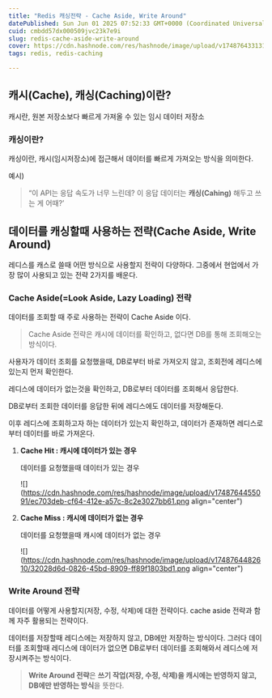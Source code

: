 ```yaml
---
title: "Redis 캐싱전략 - Cache Aside, Write Around"
datePublished: Sun Jun 01 2025 07:52:33 GMT+0000 (Coordinated Universal Time)
cuid: cmbdd57dx000509jvc23k7e9i
slug: redis-cache-aside-write-around
cover: https://cdn.hashnode.com/res/hashnode/image/upload/v1748764331311/75197ce5-3ce6-4da9-a113-e24635bd3d6c.png
tags: redis, redis-caching

---
```


## 캐시(Cache), 캐싱(Caching)이란?

캐시란, 원본 저장소보다 빠르게 가져올 수 있는 임시 데이터 저장소

### 캐싱이란?

캐싱이란, 캐시(임시저장소)에 접근해서 데이터를 빠르게 가져오는 방식을 의미한다.

예시)

> “이 API는 응답 속도가 너무 느린데? 이 응답 데이터는 **캐싱(Cahing)** 해두고 쓰는 게 어때?’

## 데이터를 캐싱할때 사용하는 전략(Cache Aside, Write Around)

레디스를 캐스로 쓸때 어떤 방식으로 사용할지 전략이 다양하다. 그중에서 현업에서 가장 많이 사용되고 있는 전략 2가지를 배운다.

### Cache Aside(=Look Aside, Lazy Loading) 전략

데이터를 조회할 때 주로 사용하는 전략이 Cache Aside 이다.

> Cache Aside 전략은 캐시에 데이터를 확인하고, 없다면 DB를 통해 조회해오는 방식이다.

사용자가 데이터 조회를 요청했을때, DB로부터 바로 가져오지 않고, 조회전에 레디스에 있는지 먼저 확인한다.

레디스에 데이터가 없는것을 확인하고, DB로부터 데이터를 조회해서 응답한다.

DB로부터 조회한 데이터를 응답한 뒤에 레디스에도 데이터를 저장해둔다.

이후 레디스에 조회하고자 하는 데이터가 있는지 확인하고, 데이터가 존재하면 레디스로부터 데이터를 바로 가져온다.

1. **Cache Hit : 캐시에 데이터가 있는 경우**
    
    데이터를 요청했을때 데이터가 있는 경우
    
    ![](https://cdn.hashnode.com/res/hashnode/image/upload/v1748764455091/ec703deb-cf64-412e-a57c-8c2e3027bb61.png align="center")
    
2. **Cache Miss : 캐시에 데이터가 없는 경우**
    
    데이터를 요청했을때 캐시에 데이터가 없는 경우
    
    ![](https://cdn.hashnode.com/res/hashnode/image/upload/v1748764482610/32028d6d-0826-45bd-8909-ff89f1803bd1.png align="center")
    

### Write Around 전략

데이터를 어떻게 사용할지(저장, 수정, 삭제)에 대한 전략이다. cache aside 전략과 함께 자주 활용되는 전략이다.

데이터를 저장할때 레디스에는 저장하지 않고, DB에만 저장하는 방식이다. 그러다 데이터를 조회할때 레디스에 데이터가 없으면 DB로부터 데이터를 조회해와서 레디스에 저장시켜주는 방식이다.

> **Write Around 전략**은 **쓰기 작업(저장, 수정, 삭제)을 캐시에는 반영하지 않고, DB에만 반영하는 방식**을 뜻한다.